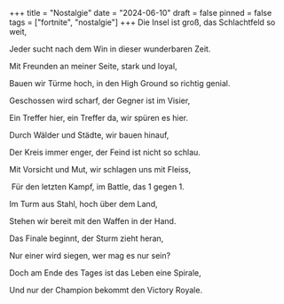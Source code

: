 +++
title = "Nostalgie"
date = "2024-06-10"
draft = false
pinned = false
tags = ["fortnite", "nostalgie"]
+++
Die Insel ist groß, das Schlachtfeld so weit, 

Jeder sucht nach dem Win in dieser wunderbaren Zeit. 

Mit Freunden an meiner Seite, stark und loyal, 

Bauen wir Türme hoch, in den High Ground so richtig genial. 

Geschossen wird scharf, der Gegner ist im Visier, 

Ein Treffer hier, ein Treffer da, wir spüren es hier. 

Durch Wälder und Städte, wir bauen hinauf, 

Der Kreis immer enger, der Feind ist nicht so schlau. 

Mit Vorsicht und Mut, wir schlagen uns mit Fleiss,

 Für den letzten Kampf, im Battle, das 1 gegen 1. 

Im Turm aus Stahl, hoch über dem Land, 

Stehen wir bereit mit den Waffen in der Hand. 

Das Finale beginnt, der Sturm zieht heran, 

Nur einer wird siegen, wer mag es nur sein?

Doch am Ende des Tages ist das Leben eine Spirale, 

Und nur der Champion bekommt den Victory Royale.